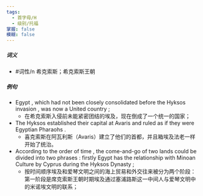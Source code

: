 ```yaml
---
tags:
  - 首字母/H
  - 级别/托福
掌握: false
模糊: false
---
```

##### 词义
- #词性/n  希克索斯；希克索斯王朝
##### 例句
- Egypt , which had not been closely consolidated before the Hyksos invasion , was now a United country ;
	- 在希克索斯入侵前未能紧密团结的埃及，现在倒成了一个统一的国家；
- The Hyksos established their capital at Avaris and ruled as if they were Egyptian Pharaohs .
	- 喜克索斯在阿瓦利斯（Avaris）建立了他们的首都，并且箱埃及法老一样开始了统治。
- According to the order of time , the come-and-go of two lands could be divided into two phrases : firstly Egypt has the relationship with Minoan Culture by Cyprus during the Hyksos Dynasty ;
	- 按时间顺序埃及和爱琴文明之间的海上贸易和外交往来被分为两个阶段：第一阶段是席克索斯王朝时期埃及通过塞浦路斯这一中间人与爱琴文明中的米诺埃文明的联系；
